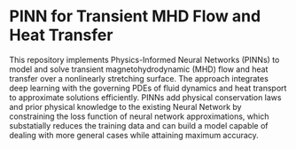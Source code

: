 # PINN for Transient MHD Flow and Heat Transfer
This repository implements Physics-Informed Neural Networks (PINNs) to model and solve transient magnetohydrodynamic (MHD) flow and heat transfer over a nonlinearly stretching surface. The approach integrates deep learning with the governing PDEs of fluid dynamics and heat transport to approximate solutions efficiently. PINNs add physical conservation laws and prior physical knowledge to the existing Neural Network by constraining the loss function of neural network approximations, which substatially reduces the training data and can build a model capable of dealing with more general cases while attaining maximum accuracy.

